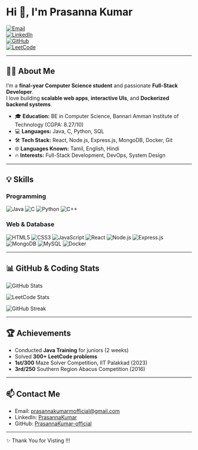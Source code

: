 # Hi 👋, I'm Prasanna Kumar

[![Email](https://img.shields.io/badge/Email-prasannakumarmofficial@gmail.com-orange?style=for-the-badge&logo=gmail)](mailto:prasannakumarmofficial@gmail.com)  
[![LinkedIn](https://img.shields.io/badge/LinkedIn-PrasannaKumar-lightblue?style=for-the-badge&logo=linkedin)](https://www.linkedin.com/in/prasanna-kumar-346694273/)  
[![GitHub](https://img.shields.io/badge/GitHub-PrasannaKumar_official-lightgrey?style=for-the-badge&logo=github)](https://github.com/PrasannaKumar-official)  
[![LeetCode](https://img.shields.io/badge/LeetCode-Prasanna_Kumar-yellow?style=for-the-badge&logo=leetcode)](https://leetcode.com/u/prasannakumarmofficial/)  

---

## 👨‍💻 About Me
I’m a **final-year Computer Science student** and passionate **Full-Stack Developer**.  
I love building **scalable web apps**, **interactive UIs**, and **Dockerized backend systems**.

- 🎓 **Education:** BE in Computer Science, Bannari Amman Institute of Technology (CGPA: 8.27/10)  
- 💻 **Languages:** Java, C, Python, SQL  
- 🛠️ **Tech Stack:** React, Node.js, Express.js, MongoDB, Docker, Git  
- 🌐 **Languages Known:** Tamil, English, Hindi  
- 🔥 **Interests:** Full-Stack Development, DevOps, System Design  

---

## 💡 Skills

### Programming
![Java](https://img.shields.io/badge/Java-ED8B00?style=for-the-badge&logo=java&logoColor=white) 
![C](https://img.shields.io/badge/C-00599C?style=for-the-badge&logo=c&logoColor=white) 
![Python](https://img.shields.io/badge/Python-3776AB?style=for-the-badge&logo=python&logoColor=white) 
![C++](https://img.shields.io/badge/C++-00599C?style=for-the-badge&logo=c%2B%2B&logoColor=white) 

### Web & Database
![HTML5](https://img.shields.io/badge/HTML5-E34F26?style=for-the-badge&logo=html5&logoColor=white) 
![CSS3](https://img.shields.io/badge/CSS3-1572B6?style=for-the-badge&logo=css3&logoColor=white) 
![JavaScript](https://img.shields.io/badge/JavaScript-F7DF1E?style=for-the-badge&logo=javascript&logoColor=black) 
![React](https://img.shields.io/badge/React-61DAFB?style=for-the-badge&logo=react&logoColor=black) 
![Node.js](https://img.shields.io/badge/Node.js-339933?style=for-the-badge&logo=node.js&logoColor=white) 
![Express.js](https://img.shields.io/badge/Express.js-000000?style=for-the-badge&logo=express&logoColor=white) 
![MongoDB](https://img.shields.io/badge/MongoDB-47A248?style=for-the-badge&logo=mongodb&logoColor=white) 
![MySQL](https://img.shields.io/badge/MySQL-4479A1?style=for-the-badge&logo=mysql&logoColor=white) 
![Docker](https://img.shields.io/badge/Docker-2496ED?style=for-the-badge&logo=docker&logoColor=white) 

---

## 📊 GitHub & Coding Stats

![GitHub Stats](https://github-readme-stats.vercel.app/api?username=PrasannaKumar-official&show_icons=true&theme=vision-friendly-light&hide_border=false&count_private=true)

![LeetCode Stats](https://leetcard.jacoblin.cool/prasannakumarmofficial?theme=light&font=Source+Code+Pro&ext=activity)

![GitHub Streak](https://github-readme-streak-stats.herokuapp.com/?user=PrasannaKumar-official&theme=react&hide_border=false)

---

## 🏆 Achievements
- Conducted **Java Training** for juniors (2 weeks)  
- Solved **300+ LeetCode problems**  
- **1st/300** Maze Solver Competition, IIT Palakkad (2023)  
- **3rd/250** Southern Region Abacus Competition (2016)  

---

## 📫 Contact Me
- Email: prasannakumarmofficial@gmail.com  
- LinkedIn: [PrasannaKumar](https://www.linkedin.com/in/prasanna-kumar-346694273/)  
- GitHub: [PrasannaKumar-official](https://github.com/PrasannaKumar-official)

---

✨ Thank You for Visting !!!
